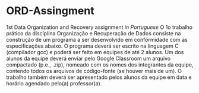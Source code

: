 # ORD-Assingment
1st Data Organization and Recovery assignment
*in Portuguese*
O 1o trabalho prático da disciplina Organização e Recuperação de Dados consiste na construção de um programa a ser desenvolvido em conformidade com as especificações abaixo.
O programa deverá ser escrito na linguagem C (compilador gcc) e poderá ser feito em equipes de até 2 alunos. Um dos alunos da equipe deverá enviar pelo Google Classroom um arquivo compactado (p.e., .zip), nomeado com os nomes dos integrantes da equipe, contendo todos os arquivos de código-fonte (se houver mais de um).
O trabalho também deverá ser apresentado pelos alunos da equipe em data e horário agendado pelo(a) professor(a).
